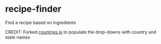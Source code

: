 # recipe-finder
Find a recipe based on ingredients

CREDIT: Forked [countries.js](https://github.com/IshanDemon/List_Country_State) to populate the drop-downs with country and state names